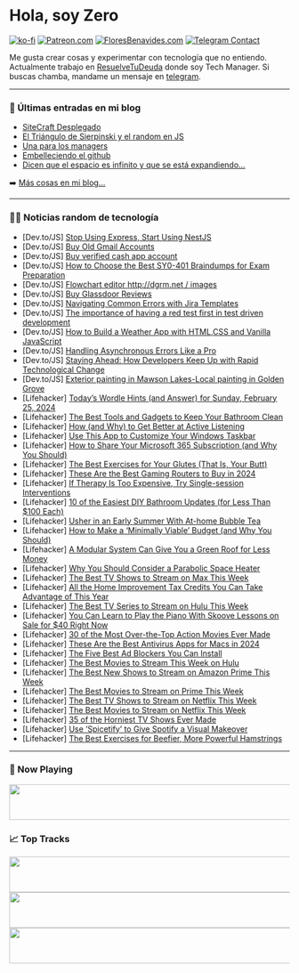 # Hola, soy Zero

[![ko-fi](https://ko-fi.com/img/githubbutton_sm.svg)](https://ko-fi.com/J3J4N0LUK)
[![Patreon.com](https://img.shields.io/endpoint.svg?url=https%3A%2F%2Fshieldsio-patreon.vercel.app%2Fapi%3Fusername%3Dzerodragon%26type%3Dpatrons&style=for-the-badge)](https://patreon.com/zerodragon)
[![FloresBenavides.com](https://img.shields.io/website?down_message=oops&label=MiBlog&style=for-the-badge&up_message=online&url=https%3A%2F%2Ffloresbenavides.com)](https://floresbenavides.com)
[![Telegram Contact](https://img.shields.io/badge/escr%C3%ADbeme-ZeroDragon-%2326A5E4?style=for-the-badge&logo=telegram)](https://t.me/zerodragon)

Me gusta crear cosas y experimentar con tecnología que no entiendo.
Actualmente trabajo en [ResuelveTuDeuda](http://github.com/resuelve) donde soy Tech Manager.
Si buscas chamba, mandame un mensaje en [telegram](https://t.me/zerodragon).

---

### 📕 Últimas entradas en mi blog
<!-- BLOG-POST-LIST:START -->
- [SiteCraft Desplegado](https://floresbenavides.com/sitecraft-desplegado/)
- [El Triángulo de Sierpinski y el random en JS](https://floresbenavides.com/el-triangulo-de-sierpinski-y-el-random-en-js/)
- [Una para los managers](https://floresbenavides.com/una-para-los-managers/)
- [Embelleciendo el github](https://floresbenavides.com/embelleciendo-el-github/)
- [Dicen que el espacio es infinito y que se está expandiendo…](https://floresbenavides.com/dicen-que-el-espacio-es-infinito-y-que-se-esta-expandiendo/)
<!-- BLOG-POST-LIST:END -->

➡️ [Más cosas en mi blog...](https://floresbenavides.com)

---

### 👨‍💻 Noticias random de tecnología
<!-- TECH-POSTS:START -->
- [Dev.to/JS] [Stop Using Express, Start Using NestJS](https://dev.to/syki/stop-using-express-start-using-nestjs-1j04)
- [Dev.to/JS] [Buy Old Gmail Accounts](https://dev.to/martinezzd900/buy-old-gmail-accounts-m38)
- [Dev.to/JS] [Buy verified cash app account](https://dev.to/martinezzd900/buy-verified-cash-app-account-140a)
- [Dev.to/JS] [How to Choose the Best SY0-401 Braindumps for Exam Preparation](https://dev.to/maings1954/how-to-choose-the-best-sy0-401-braindumps-for-exam-preparation-2i51)
- [Dev.to/JS] [Flowchart editor http://dgrm.net / images](https://dev.to/alexboyko/flowchart-editor-httpdgrmnet-images-29kn)
- [Dev.to/JS] [Buy Glassdoor Reviews](https://dev.to/martinezzd900/buy-glassdoor-reviews-1kf8)
- [Dev.to/JS] [Navigating Common Errors with Jira Templates](https://dev.to/dassyjohnson/navigating-common-errors-with-jira-templates-2j7p)
- [Dev.to/JS] [The importance of having a red test first in test driven development](https://dev.to/easytdd/the-importance-of-having-a-red-test-first-in-test-driven-development-l7n)
- [Dev.to/JS] [How to Build a Weather App with HTML,CSS and Vanilla JavaScript](https://dev.to/vaatiesther/how-to-build-a-weather-app-with-htmlcss-and-vanilla-javascript-316o)
- [Dev.to/JS] [Handling Asynchronous Errors Like a Pro](https://dev.to/lisichaviano/handling-asynchronous-errors-like-a-pro-4o5l)
- [Dev.to/JS] [Staying Ahead: How Developers Keep Up with Rapid Technological Change](https://dev.to/nitin-rachabathuni/staying-ahead-how-developers-keep-up-with-rapid-technological-change-52e5)
- [Dev.to/JS] [Exterior painting in Mawson Lakes-Local painting in Golden Grove](https://dev.to/simplepainting/exterior-painting-in-mawson-lakes-local-painting-in-golden-grove-58e8)
- [Lifehacker] [Today’s Wordle Hints &lpar;and Answer&rpar; for Sunday, February 25, 2024](https://lifehacker.com/entertainment/wordle-hint-answer-today)
- [Lifehacker] [The Best Tools and Gadgets to Keep Your Bathroom Clean](https://lifehacker.com/home/best-bathroom-cleaning-gadgets)
- [Lifehacker] [How &lpar;and Why&rpar; to Get Better at Active Listening](https://lifehacker.com/health/how-to-get-better-at-active-listening)
- [Lifehacker] [Use This App to Customize Your Windows Taskbar](https://lifehacker.com/tech/customize-windows-taskbar)
- [Lifehacker] [How to Share Your Microsoft 365 Subscription &lpar;and Why You Should&rpar;](https://lifehacker.com/tech/sharing-microsoft-365-subscription)
- [Lifehacker] [The Best Exercises for Your Glutes &lpar;That Is, Your Butt&rpar;](https://lifehacker.com/health/best-exercises-for-your-glutes)
- [Lifehacker] [These Are the Best Gaming Routers to Buy in 2024](https://lifehacker.com/tech/best-gaming-routers)
- [Lifehacker] [If Therapy Is Too Expensive, Try Single-session Interventions](https://lifehacker.com/health/what-is-single-session-therapy)
- [Lifehacker] [10 of the Easiest DIY Bathroom Updates &lpar;for Less Than $100 Each&rpar;](https://lifehacker.com/home/best-ways-to-update-a-bathroom-on-a-budget)
- [Lifehacker] [Usher in an Early Summer With At-home Bubble Tea](https://lifehacker.com/food-drink/best-bubble-tea-recipe)
- [Lifehacker] [How to Make a ‘Minimally Viable’ Budget &lpar;and Why You Should&rpar;](https://lifehacker.com/money/how-to-make-a-minimally-viable-budget)
- [Lifehacker] [A Modular System Can Give You a Green Roof for Less Money](https://lifehacker.com/home/modular-green-roof-benefits-and-cost)
- [Lifehacker] [Why You Should Consider a Parabolic Space Heater](https://lifehacker.com/home/benefits-of-parabolic-space-heaters)
- [Lifehacker] [The Best TV Shows to Stream on Max This Week](https://lifehacker.com/entertainment/best-new-tv-shows-streaming-on-max-this-week)
- [Lifehacker] [All the Home Improvement Tax Credits You Can Take Advantage of This Year](https://lifehacker.com/all-the-home-improvement-tax-credits-you-can-take-advan-1849954962)
- [Lifehacker] [The Best TV Series to Stream on Hulu This Week](https://lifehacker.com/entertainment/best-new-tv-shows-to-stream-on-hulu)
- [Lifehacker] [You Can Learn to Play the Piano With Skoove Lessons on Sale for $40 Right Now](https://lifehacker.com/entertainment/skoove-premium-piano-lessons-sale)
- [Lifehacker] [30 of the Most Over-the-Top Action Movies Ever Made](https://lifehacker.com/most-violent-action-movies-ever-made)
- [Lifehacker] [These Are the Best Antivirus Apps for Macs in 2024](https://lifehacker.com/tech/best-antivirus-apps-for-mac)
- [Lifehacker] [The Five Best Ad Blockers You Can Install](https://lifehacker.com/tech/the-best-ad-blockers)
- [Lifehacker] [The Best Movies to Stream This Week on Hulu](https://lifehacker.com/entertainment/best-movies-to-stream-this-week-on-hulu)
- [Lifehacker] [The Best New Shows to Stream on Amazon Prime This Week](https://lifehacker.com/entertainment/the-best-shows-to-stream-on-amazon-this-week)
- [Lifehacker] [The Best Movies to Stream on Prime This Week](https://lifehacker.com/entertainment/best-movies-to-stream-on-prime)
- [Lifehacker] [The Best TV Shows to Stream on Netflix This Week](https://lifehacker.com/entertainment/best-new-series-coming-to-netflix-this-week)
- [Lifehacker] [The Best Movies to Stream on Netflix This Week](https://lifehacker.com/entertainment/the-best-movies-on-netflix-this-week)
- [Lifehacker] [35 of the Horniest TV Shows Ever Made](https://lifehacker.com/horniest-tv-shows-of-all-time)
- [Lifehacker] [Use ‘Spicetify’ to Give Spotify a Visual Makeover](https://lifehacker.com/tech/how-to-customize-spotify)
- [Lifehacker] [The Best Exercises for Beefier, More Powerful Hamstrings](https://lifehacker.com/health/the-best-hamstring-exercises)<!-- TECH-POSTS:END -->

---

### 🎵 Now Playing
<a href="https://spotify-now-playing-dun.vercel.app/now-playing?open"><img src="https://spotify-now-playing-dun.vercel.app/now-playing" width="540" height="64"></a>

### 📈 Top Tracks
<a href="https://spotify-now-playing-dun.vercel.app/top-tracks?i=1&open"><img src="https://spotify-now-playing-dun.vercel.app/top-tracks?i=1" width="540" height="64"></a>
<a href="https://spotify-now-playing-dun.vercel.app/top-tracks?i=2&open"><img src="https://spotify-now-playing-dun.vercel.app/top-tracks?i=2" width="540" height="64"></a>
<a href="https://spotify-now-playing-dun.vercel.app/top-tracks?i=3&open"><img src="https://spotify-now-playing-dun.vercel.app/top-tracks?i=3" width="540" height="64"></a>
